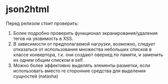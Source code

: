 # json2html

Перед релизом стоит проверить:
1. Более подробно проверить функционал экранирования/удаления тегов на уязвимость в XSS.
2. В зависимости от предполагаемой нагрузки, возможно, следует отказаться от использования множества небольших списков в классе конвертора, т.к. они создают оверхед по памяти, и заменить их одним общим списком в self.
3. Можно более эффективно выделять элементы разметки, если использовать вместо re сторонние средства для выделения сущностей (natasha)
